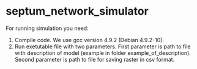 # septum_network_simulator

For running simulation you need:
1. Compile code. We use gcc version 4.9.2 (Debian 4.9.2-10).
2. Run exetutable file with two parameters. First parameter is path to file with description of model (example in folder example_of_description). 
Second parameter is path to file for saving raster in csv format.
